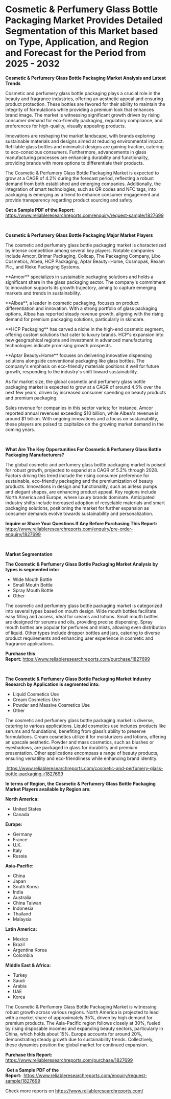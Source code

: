 <p><h1>Cosmetic & Perfumery Glass Bottle Packaging Market Provides Detailed Segmentation of this Market based on Type, Application, and Region and Forecast for the Period from 2025 - 2032</h1></p><p><strong>Cosmetic & Perfumery Glass Bottle Packaging Market Analysis and Latest Trends</strong></p>
<p><p>Cosmetic and perfumery glass bottle packaging plays a crucial role in the beauty and fragrance industries, offering an aesthetic appeal and ensuring product protection. These bottles are favored for their ability to maintain the integrity of formulations while providing a premium look that enhances brand image. The market is witnessing significant growth driven by rising consumer demand for eco-friendly packaging, regulatory compliance, and preferences for high-quality, visually appealing products.</p><p>Innovations are reshaping the market landscape, with brands exploring sustainable materials and designs aimed at reducing environmental impact. Refillable glass bottles and minimalist designs are gaining traction, catering to eco-conscious consumers. Furthermore, advancements in glass manufacturing processes are enhancing durability and functionality, providing brands with more options to differentiate their products.</p><p>The Cosmetic & Perfumery Glass Bottle Packaging Market is expected to grow at a CAGR of 4.2% during the forecast period, reflecting a robust demand from both established and emerging companies. Additionally, the integration of smart technologies, such as QR codes and NFC tags, into packaging is emerging as a trend to enhance consumer engagement and provide transparency regarding product sourcing and safety.</p></p>
<p><strong>Get a Sample PDF of the Report:&nbsp;</strong> <a href="https://www.reliableresearchreports.com/enquiry/request-sample/1827699?utm_campaign=2146&utm_medium=2&utm_source=Github&utm_content=ia&utm_term=03022025&utm_id=cosmetic-perfumery-glass-bottle-packaging">https://www.reliableresearchreports.com/enquiry/request-sample/1827699</a></p>
<p>&nbsp;</p>
<p><strong>Cosmetic & Perfumery Glass Bottle Packaging Major Market Players</strong></p>
<p><p>The cosmetic and perfumery glass bottle packaging market is characterized by intense competition among several key players. Notable companies include Amcor, Brimar Packaging, Collcap, The Packaging Company, Libo Cosmetics, Albea, HCP Packaging, Aptar Beauty+Home, Cosmopak, Rexam Plc., and Rieke Packaging Systems.</p><p>**Amcor** specializes in sustainable packaging solutions and holds a significant share in the glass packaging sector. The company's commitment to innovation supports its growth trajectory, aiming to capture emerging markets and trends in sustainability.</p><p>**Albea**, a leader in cosmetic packaging, focuses on product differentiation and innovation. With a strong portfolio of glass packaging options, Albea has reported steady revenue growth, aligning with the rising demand for premium packaging solutions, particularly in skincare.</p><p>**HCP Packaging** has carved a niche in the high-end cosmetic segment, offering custom solutions that cater to luxury brands. HCP's expansion into new geographical regions and investment in advanced manufacturing technologies indicate promising growth prospects.</p><p>**Aptar Beauty+Home** focuses on delivering innovative dispensing solutions alongside conventional packaging like glass bottles. The company's emphasis on eco-friendly materials positions it well for future growth, responding to the industry's shift toward sustainability.</p><p>As for market size, the global cosmetic and perfumery glass bottle packaging market is expected to grow at a CAGR of around 4.5% over the next few years, driven by increased consumer spending on beauty products and premium packaging. </p><p>Sales revenue for companies in this sector varies; for instance, Amcor reported annual revenues exceeding $10 billion, while Albea's revenue is around $1 billion. With ongoing innovations and a focus on sustainability, these players are poised to capitalize on the growing market demand in the coming years.</p></p>
<p>&nbsp;</p>
<p><strong>What Are The Key Opportunities For Cosmetic & Perfumery Glass Bottle Packaging Manufacturers?</strong></p>
<p><p>The global cosmetic and perfumery glass bottle packaging market is poised for robust growth, projected to expand at a CAGR of 5.2% through 2028. Factors driving this trend include the rising consumer preference for sustainable, eco-friendly packaging and the premiumization of beauty products. Innovations in design and functionality, such as airless pumps and elegant shapes, are enhancing product appeal. Key regions include North America and Europe, where luxury brands dominate. Anticipated industry shifts include increased adoption of recyclable materials and smart packaging solutions, positioning the market for further expansion as consumer demands evolve towards sustainability and personalization.</p></p>
<p><strong>Inquire or Share Your Questions If Any Before Purchasing This Report:</strong> <a href="https://www.reliableresearchreports.com/enquiry/pre-order-enquiry/1827699?utm_campaign=2146&utm_medium=2&utm_source=Github&utm_content=ia&utm_term=03022025&utm_id=cosmetic-perfumery-glass-bottle-packaging">https://www.reliableresearchreports.com/enquiry/pre-order-enquiry/1827699</a></p>
<p>&nbsp;</p>
<p><strong>Market Segmentation</strong></p>
<p><strong>The Cosmetic & Perfumery Glass Bottle Packaging Market Analysis by types is segmented into:</strong></p>
<p><ul><li>Wide Mouth Bottle</li><li>Small Mouth Bottle</li><li>Spray Mouth Bottle</li><li>Other</li></ul></p>
<p><p>The cosmetic and perfumery glass bottle packaging market is categorized into several types based on mouth design. Wide mouth bottles facilitate easy filling and access, ideal for creams and lotions. Small mouth bottles are designed for serums and oils, providing precise dispensing. Spray mouth bottles are popular for perfumes and mists, allowing even distribution of liquid. Other types include dropper bottles and jars, catering to diverse product requirements and enhancing user experience in cosmetic and fragrance applications.</p></p>
<p><strong>Purchase this Report:&nbsp;</strong><a href="https://www.reliableresearchreports.com/purchase/1827699?utm_campaign=2146&utm_medium=2&utm_source=Github&utm_content=ia&utm_term=03022025&utm_id=cosmetic-perfumery-glass-bottle-packaging">https://www.reliableresearchreports.com/purchase/1827699</a></p>
<p>&nbsp;</p>
<p><strong>The Cosmetic & Perfumery Glass Bottle Packaging Market Industry Research by Application is segmented into:</strong></p>
<p><ul><li>Liquid Cosmetics Use</li><li>Cream Cosmetics Use</li><li>Powder and Massive Cosmetics Use</li><li>Other</li></ul></p>
<p><p>The cosmetic and perfumery glass bottle packaging market is diverse, catering to various applications. Liquid cosmetics use includes products like serums and foundations, benefiting from glass’s ability to preserve formulations. Cream cosmetics utilize it for moisturizers and lotions, offering an upscale aesthetic. Powder and mass cosmetics, such as blushes or eyeshadows, are packaged in glass for durability and premium presentation. Other applications encompass a range of beauty products, ensuring versatility and eco-friendliness while enhancing brand identity.</p></p>
<p><a href="https://www.reliableresearchreports.com/cosmetic-and-perfumery-glass-bottle-packaging-r1827699?utm_campaign=2146&utm_medium=2&utm_source=Github&utm_content=ia&utm_term=03022025&utm_id=cosmetic-perfumery-glass-bottle-packaging">&nbsp;https://www.reliableresearchreports.com/cosmetic-and-perfumery-glass-bottle-packaging-r1827699</a></p>
<p><strong>In terms of Region, the Cosmetic & Perfumery Glass Bottle Packaging Market Players available by Region are:</strong></p>
<p>
    <p> <strong> North America: </strong>
        <ul>
            <li>United States</li>
            <li>Canada</li>
        </ul>
        </p> 
    <p> <strong> Europe: </strong>
        <ul>
            <li>Germany</li>
            <li>France</li>
            <li>U.K.</li>
            <li>Italy</li>
            <li>Russia</li>
        </ul>
        </p> 
    <p> <strong> Asia-Pacific: </strong>
        <ul>
            <li>China</li>
            <li>Japan</li>
            <li>South Korea</li>
            <li>India</li>
            <li>Australia</li>
            <li>China Taiwan</li>
            <li>Indonesia</li>
            <li>Thailand</li>
            <li>Malaysia</li>
        </ul>
        </p> 
    <p> <strong> Latin America: </strong>
        <ul>
            <li>Mexico</li>
            <li>Brazil</li>
            <li>Argentina Korea</li>
            <li>Colombia</li>
        </ul>
        </p> 
    <p> <strong> Middle East & Africa: </strong>
        <ul>
            <li>Turkey</li>
            <li>Saudi</li>
            <li>Arabia</li>
            <li>UAE</li>
            <li>Korea</li>
        </ul>
    </p>
    </p>
<p><p>The Cosmetic & Perfumery Glass Bottle Packaging Market is witnessing robust growth across various regions. North America is projected to lead with a market share of approximately 35%, driven by high demand for premium products. The Asia-Pacific region follows closely at 30%, fueled by rising disposable incomes and expanding beauty sectors, particularly in China, which holds about 15%. Europe accounts for around 20%, demonstrating steady growth due to sustainability trends. Collectively, these dynamics position the global market for continued expansion.</p></p>
<p><strong>Purchase this Report: </strong><a href="https://www.reliableresearchreports.com/purchase/1827699?utm_campaign=2146&utm_medium=2&utm_source=Github&utm_content=ia&utm_term=03022025&utm_id=cosmetic-perfumery-glass-bottle-packaging">https://www.reliableresearchreports.com/purchase/1827699</a></p>
<p>&nbsp;<strong>Get a Sample PDF of the Report:&nbsp;&nbsp;</strong><a href="https://www.reliableresearchreports.com/enquiry/request-sample/1827699?utm_campaign=2146&utm_medium=2&utm_source=Github&utm_content=ia&utm_term=03022025&utm_id=cosmetic-perfumery-glass-bottle-packaging">https://www.reliableresearchreports.com/enquiry/request-sample/1827699</a></p>
<p><strong></strong></p>
<p>Check more reports on <a href="https://www.reliableresearchreports.com/?utm_campaign=2146&utm_medium=2&utm_source=Github&utm_content=ia&utm_term=03022025&utm_id=cosmetic-perfumery-glass-bottle-packaging">https://www.reliableresearchreports.com/</a></p>
